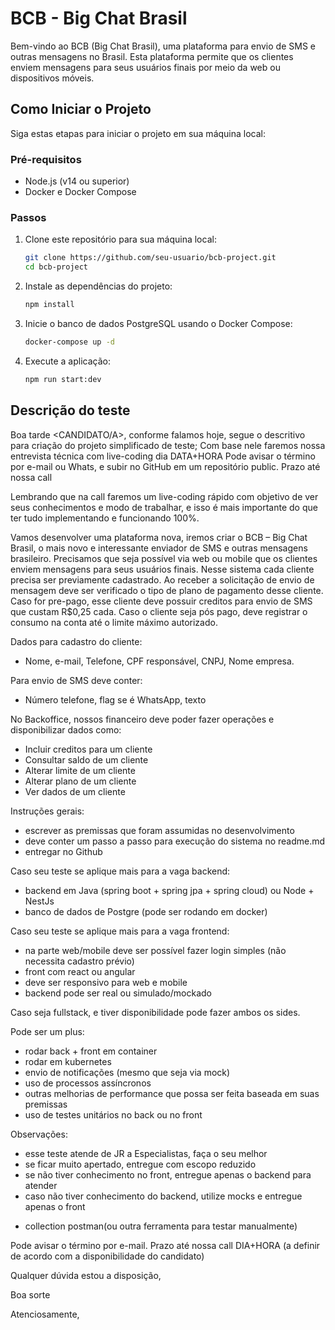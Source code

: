 # BCB - Big Chat Brasil

Bem-vindo ao BCB (Big Chat Brasil), uma plataforma para envio de SMS e outras mensagens no Brasil. Esta plataforma permite que os clientes enviem mensagens para seus usuários finais por meio da web ou dispositivos móveis.

## Como Iniciar o Projeto

Siga estas etapas para iniciar o projeto em sua máquina local:

### Pré-requisitos

- Node.js (v14 ou superior)
- Docker e Docker Compose

### Passos

1. Clone este repositório para sua máquina local:

   ```bash
   git clone https://github.com/seu-usuario/bcb-project.git
   cd bcb-project

2. Instale as dependências do projeto:
   ```bash
   npm install

3. Inicie o banco de dados PostgreSQL usando o Docker Compose:
   ```bash
   docker-compose up -d

4. Execute a aplicação:

   ```bash
   npm run start:dev


## Descrição do teste

Boa tarde <CANDIDATO/A>, conforme falamos hoje, segue o descritivo para criação do projeto simplificado de teste;
Com base nele faremos nossa entrevista técnica com live-coding dia DATA+HORA
Pode avisar o término por e-mail ou Whats, e subir no GitHub em um repositório public. Prazo até nossa call 

Lembrando que na call faremos um live-coding rápido com objetivo de ver seus conhecimentos e modo de trabalhar, e isso é mais importante do que ter tudo implementando e funcionando 100%.


Vamos desenvolver uma plataforma nova, iremos criar o BCB – Big Chat Brasil, o mais novo e interessante enviador de SMS e outras mensagens brasileiro. 
Precisamos que seja possível via web ou mobile que os clientes enviem mensagens para seus usuários finais.
Nesse sistema cada cliente precisa ser previamente cadastrado. Ao receber a solicitação de envio de mensagem deve ser verificado o tipo de plano de pagamento desse cliente.
Caso for pre-pago, esse cliente deve possuir creditos para envio de SMS que custam R$0,25 cada. Caso o cliente seja pós pago, deve registrar o consumo na conta até o limite máximo autorizado.

Dados para cadastro do cliente:
* Nome, e-mail, Telefone, CPF responsável, CNPJ, Nome empresa.

Para envio de SMS deve conter:
* Número telefone, flag se é WhatsApp, texto

No Backoffice, nossos financeiro deve poder fazer operações e disponibilizar dados como:
* Incluir creditos para um cliente
* Consultar saldo de um cliente
* Alterar limite de um cliente
* Alterar plano de um cliente
* Ver dados de um cliente


Instruções gerais:

* escrever as premissas que foram assumidas no desenvolvimento
* deve conter um passo a passo para execução do sistema no readme.md
* entregar no Github

Caso seu teste se aplique mais para a vaga backend:

* backend em Java (spring boot + spring jpa + spring cloud) ou Node + NestJs
* banco de dados de Postgre (pode ser rodando em docker)

Caso seu teste se aplique mais para a vaga frontend:

* na parte web/mobile deve ser possível fazer login simples (não necessita cadastro prévio)
* front com react ou angular
* deve ser responsivo para web e mobile
* backend pode ser real ou simulado/mockado

Caso seja fullstack, e tiver disponibilidade pode fazer ambos os sides.

Pode ser um plus:

* rodar back + front em container
* rodar em kubernetes
* envio de notificações (mesmo que seja via mock)
* uso de processos assíncronos
* outras melhorias de performance que possa ser feita baseada em suas premissas
* uso de testes unitários no back ou no front

Observações: 

* esse teste atende de JR a Especialistas, faça o seu melhor
* se ficar muito apertado, entregue com escopo reduzido
* se não tiver conhecimento no front, entregue apenas o backend para atender 
* caso não tiver conhecimento do backend, utilize mocks e entregue apenas o front
+ collection postman(ou outra ferramenta para testar manualmente)

Pode avisar o término por e-mail. Prazo até nossa call DIA+HORA (a definir de acordo com a disponibilidade do candidato)

Qualquer dúvida estou a disposição,

Boa sorte

Atenciosamente,
